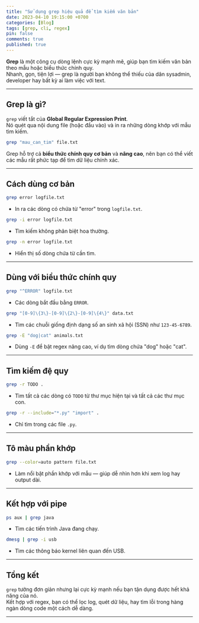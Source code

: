 ```yaml
---
title: "Sử dụng grep hiệu quả để tìm kiếm văn bản"
date: 2023-04-10 19:15:00 +0700
categories: [Blog]
tags: [grep, cli, regex]
pin: false
comments: true
published: true
---
```


**Grep** là một công cụ dòng lệnh cực kỳ mạnh mẽ, giúp bạn tìm kiếm văn bản theo mẫu hoặc biểu thức chính quy.  
Nhanh, gọn, tiện lợi — grep là người bạn không thể thiếu của dân sysadmin, developer hay bất kỳ ai làm việc với text.

---

## Grep là gì?

`grep` viết tắt của **Global Regular Expression Print**.  
Nó quét qua nội dung file (hoặc đầu vào) và in ra những dòng khớp với mẫu tìm kiếm.

```bash
grep "mau_can_tim" file.txt
```

Grep hỗ trợ cả **biểu thức chính quy cơ bản** và **nâng cao**, nên bạn có thể viết các mẫu rất phức tạp để tìm dữ liệu chính xác.

---

## Cách dùng cơ bản

```bash
grep error logfile.txt
```

- In ra các dòng có chứa từ "error" trong `logfile.txt`.

```bash
grep -i error logfile.txt
```

- Tìm kiếm không phân biệt hoa thường.

```bash
grep -n error logfile.txt
```

- Hiển thị số dòng chứa từ cần tìm.

---

## Dùng với biểu thức chính quy

```bash
grep "^ERROR" logfile.txt
```

- Các dòng bắt đầu bằng `ERROR`.

```bash
grep "[0-9]\{3\}-[0-9]\{2\}-[0-9]\{4\}" data.txt
```

- Tìm các chuỗi giống định dạng số an sinh xã hội (SSN) như `123-45-6789`.

```bash
grep -E "dog|cat" animals.txt
```

- Dùng `-E` để bật regex nâng cao, ví dụ tìm dòng chứa "dog" hoặc "cat".

---

## Tìm kiếm đệ quy

```bash
grep -r TODO .
```

- Tìm tất cả các dòng có `TODO` từ thư mục hiện tại và tất cả các thư mục con.

```bash
grep -r --include="*.py" "import" .
```

- Chỉ tìm trong các file `.py`.

---

## Tô màu phần khớp

```bash
grep --color=auto pattern file.txt
```

- Làm nổi bật phần khớp với mẫu — giúp dễ nhìn hơn khi xem log hay output dài.

---

## Kết hợp với pipe

```bash
ps aux | grep java
```

- Tìm các tiến trình Java đang chạy.

```bash
dmesg | grep -i usb
```

- Tìm các thông báo kernel liên quan đến USB.

---

## Tổng kết

`grep` tưởng đơn giản nhưng lại cực kỳ mạnh nếu bạn tận dụng được hết khả năng của nó.  
Kết hợp với regex, bạn có thể lọc log, quét dữ liệu, hay tìm lỗi trong hàng ngàn dòng code một cách dễ dàng.

---
